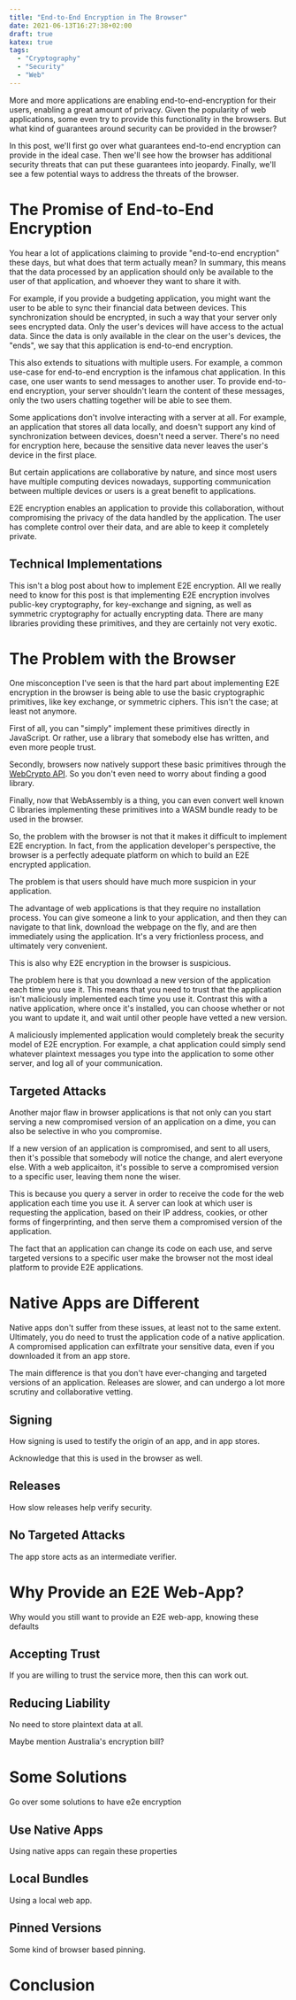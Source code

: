 ```yaml
---
title: "End-to-End Encryption in The Browser"
date: 2021-06-13T16:27:38+02:00
draft: true
katex: true
tags:
  - "Cryptography"
  - "Security"
  - "Web"
---
```


More and more applications are enabling end-to-end-encryption
for their users, enabling a great amount of privacy. Given the
popularity of web applications, some even try to provide
this functionality in the browsers. But what kind of guarantees
around security can be provided in the browser?

<!--more-->

In this post, we'll first go over what guarantees end-to-end encryption
can provide in the ideal case. Then we'll see how
the browser has additional security threats that can put these
guarantees into jeopardy. Finally, we'll see a few potential
ways to address the threats of the browser.

# The Promise of End-to-End Encryption

You hear a lot of applications claiming to provide "end-to-end encryption"
these days, but what does that term actually mean? In summary,
this means that the data processed by an application should
only be available to the user of that application, and whoever
they want to share it with.

For example, if you provide a budgeting application, you might
want the user to be able to sync their financial data between
devices. This synchronization should be encrypted, in such
a way that your server only sees encrypted data. Only the user's
devices will have access to the actual data. Since the data
is only available in the clear on the user's devices, the "ends",
we say that this application is end-to-end encryption.

This also extends to situations with multiple users. For example,
a common use-case for end-to-end encryption is the infamous
chat application. In this case, one user wants to send
messages to another user. To provide end-to-end encryption,
your server shouldn't learn the content of these messages,
only the two users chatting together will be able to see them.

Some applications don't involve interacting with a server at all.
For example, an application that stores all data locally, and
doesn't support any kind of synchronization between devices,
doesn't need a server. There's no need for encryption here,
because the sensitive data never leaves the user's device in the first place.

But certain applications are collaborative by nature,
and since most users have multiple computing devices nowadays,
supporting communication between multiple devices or users
is a great benefit to applications.

E2E encryption enables an application to provide this collaboration,
without compromising the privacy of the data handled by the application.
The user has complete control over their data, and are able
to keep it completely private.

## Technical Implementations

This isn't a blog post about how to implement E2E encryption.
All we really need to know for this post is that implementing
E2E encryption involves public-key cryptography, for
key-exchange and signing, as well as symmetric cryptography
for actually encrypting data. There are many libraries
providing these primitives, and they are certainly not very exotic.

# The Problem with the Browser

One misconception I've seen is that the hard part about
implementing E2E encryption in the browser is being able
to use the basic cryptographic primitives, like key exchange,
or symmetric ciphers. This isn't the case; at least not anymore.

First of all, you can "simply" implement these primitives
directly in JavaScript. Or rather, use a library that somebody
else has written, and even more people trust.

Secondly, browsers now natively support these basic primitives
through the [WebCrypto API](https://www.w3.org/TR/WebCryptoAPI/).
So you don't even need to worry about finding a good library.

Finally, now that WebAssembly is a thing, you can even convert
well known C libraries implementing these primitives
into a WASM bundle ready to be used in the browser.

So, the problem with the browser is not that it makes it difficult
to implement E2E encryption. In fact, from the application
developer's perspective, the browser is a perfectly adequate
platform on which to build an E2E encrypted application.

The problem is that users should have much more suspicion in your application.

The advantage of web applications is that they require no installation process.
You can give someone a link to your application, and then they can
navigate to that link, download the webpage on the fly, and are then
immediately using the application. It's a very frictionless
process, and ultimately very convenient.

This is also why E2E encryption in the browser is suspicious.

The problem here is that you download a new version of the application
each time you use it. This means that you need to trust that the application
isn't maliciously implemented each time you use it. Contrast this
with a native application, where once it's installed, you can choose
whether or not you want to update it, and wait until other people
have vetted a new version.

A maliciously implemented application would completely break
the security model of E2E encryption. For example, a chat application
could simply send whatever plaintext messages you type into the application
to some other server, and log all of your communication.

## Targeted Attacks

Another major flaw in browser applications is that not only
can you start serving a new compromised version of an application
on a dime, you can also be selective in who you compromise.

If a new version of an application is compromised, and sent
to all users, then it's possible that somebody will notice
the change, and alert everyone else.
With a web applicaiton, it's possible to serve a compromised
version to a specific user, leaving them none the wiser.

This is because you query a server in order to receive the code
for the web application each time you use it. A server can
look at which user is requesting the application, based
on their IP address, cookies, or other forms of fingerprinting,
and then serve them a compromised version of the application.

The fact that an application can change its code on each use,
and serve targeted versions to a specific user make the browser
not the most ideal platform to provide E2E applications.

# Native Apps are Different

Native apps don't suffer from these issues, at least not to the same
extent. Ultimately, you do need to trust the application code of a
native application. A compromised application can exfiltrate
your sensitive data, even if you downloaded it from an app store.

The main difference is that you don't have ever-changing and
targeted versions of an application. Releases are slower,
and can undergo a lot more scrutiny and collaborative vetting. 

## Signing

How signing is used to testify the origin of an app, and
in app stores.

Acknowledge that this is used in the browser as well.

## Releases

How slow releases help verify security.

## No Targeted Attacks

The app store acts as an intermediate verifier.

# Why Provide an E2E Web-App?

Why would you still want to provide an E2E web-app,
knowing these defaults

## Accepting Trust

If you are willing to trust the service more, then this
can work out.

## Reducing Liability

No need to store plaintext data at all.

Maybe mention Australia's encryption bill?

# Some Solutions

Go over some solutions to have e2e encryption

## Use Native Apps

Using native apps can regain these properties

## Local Bundles

Using a local web app.

## Pinned Versions

Some kind of browser based pinning.

# Conclusion
